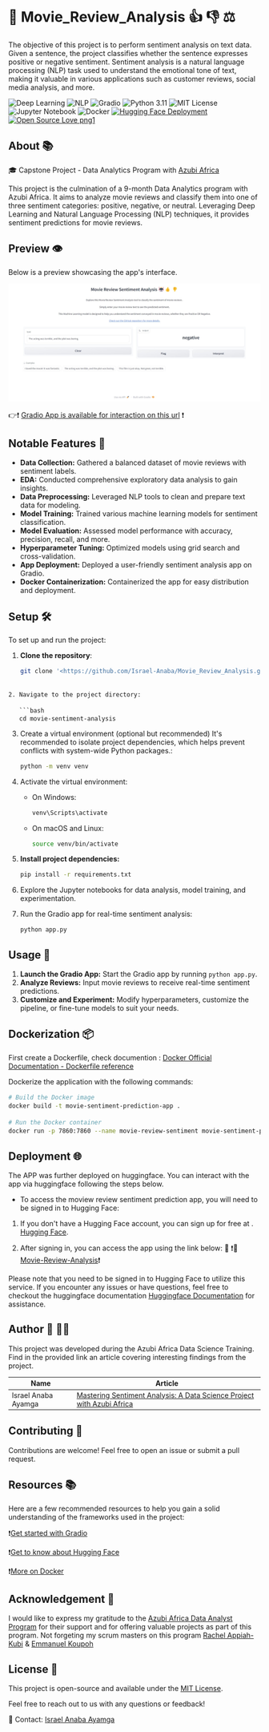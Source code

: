 # 🚀 Movie_Review_Analysis 👍 👎 ⚖️

The objective of this project is to perform sentiment analysis on text data. Given a sentence, the project classifies whether the sentence expresses positive or negative sentiment. Sentiment analysis is a natural language processing (NLP) task used to understand the emotional tone of text, making it valuable in various applications such as customer reviews, social media analysis, and more.

![Deep Learning](https://img.shields.io/badge/Deep%20Learning-Enabled-brightgreen)
![NLP](https://img.shields.io/badge/NLP-Ready-blue)
![Gradio](https://img.shields.io/badge/Gradio-Integrated-orange)
![Python 3.11](https://img.shields.io/badge/Python-3.11%2B-blue)
![MIT License](https://img.shields.io/badge/License-MIT-lightgrey)
![Jupyter Notebook](https://img.shields.io/badge/Notebook-Jupyter-yellow)
![Docker](https://img.shields.io/badge/Docker-Ready-blueviolet)
[![Hugging Face Deployment](https://img.shields.io/badge/Hugging%20Face-Deployed-brightgreen)](https://huggingface.co/my-awesome-ml-web-app)
[![Open Source Love png1](https://badges.frapsoft.com/os/v1/open-source.png?v=103)](https://github.com/ellerbrock/open-source-badges/)


## About 📚

🎓 Capstone Project - Data Analytics Program with [Azubi Africa](https://www.azubiafrica.org/data-analytics)

This project is the culmination of a 9-month Data Analytics program with Azubi Africa. It aims to analyze movie reviews and classify them into one of three sentiment categories: positive, negative, or neutral. Leveraging Deep Learning and Natural Language Processing (NLP) techniques, it provides sentiment predictions for movie reviews.


## Preview 👁️

Below is a preview showcasing the app's interface.

![Prev](Screenshots/Movie_App.jpeg)

 👉❗ [Gradio App is available for interaction on this url](http://127.0.0.1:7860/) ❗


## Notable Features 🌟

- **Data Collection:** Gathered a balanced dataset of movie reviews with sentiment labels.
- **EDA:** Conducted comprehensive exploratory data analysis to gain insights.
- **Data Preprocessing:** Leveraged NLP tools to clean and prepare text data for modeling.
- **Model Training:** Trained various machine learning models for sentiment classification.
- **Model Evaluation:** Assessed model performance with accuracy, precision, recall, and more.
- **Hyperparameter Tuning:** Optimized models using grid search and cross-validation.
- **App Deployment:** Deployed a user-friendly sentiment analysis app on Gradio.
- **Docker Containerization:** Containerized the app for easy distribution and deployment.


## Setup 🛠️

To set up and run the project:

1. **Clone the repository**:
   ```bash
   git clone '<https://github.com/Israel-Anaba/Movie_Review_Analysis.git>'
   ```

```

2. Navigate to the project directory:

   ```bash
   cd movie-sentiment-analysis
```

3. Create a virtual environment (optional but recommended)
   It's recommended to isolate project dependencies, which helps prevent conflicts with system-wide Python packages.:

   ```bash
   python -m venv venv
   ```
4. Activate the virtual environment:

   - On Windows:
     ```bash
     venv\Scripts\activate
     ```
   - On macOS and Linux:
     ```bash
     source venv/bin/activate
     ```
5. **Install project dependencies:**

   ```bash
   pip install -r requirements.txt
   ```
6. Explore the Jupyter notebooks for data analysis, model training, and experimentation.
7. Run the Gradio app for real-time sentiment analysis:

   ```bash
   python app.py
   ```


## Usage 🚀

1. **Launch the Gradio App:** Start the Gradio app by running `python app.py`.
2. **Analyze Reviews:** Input movie reviews to receive real-time sentiment predictions.
3. **Customize and Experiment:** Modify hyperparameters, customize the pipeline, or fine-tune models to suit your needs.


## Dockerization 📦

First create a Dockerfile, check documention : [Docker Official Documentation - Dockerfile reference](https://docs.docker.com/engine/reference/builder/)

Dockerize the application with the following commands:

```bash
# Build the Docker image
docker build -t movie-sentiment-prediction-app .

# Run the Docker container
docker run -p 7860:7860 --name movie-review-sentiment movie-sentiment-prediction-app
```


## Deployment 🌐

The APP was further deployed on huggingface. You can interact with the app via huggingface following the steps below.

- To access the moview review sentiment prediction app, you will need to be signed in to Hugging Face:

1. If you don't have a Hugging Face account, you can sign up for free at .
   [Hugging Face](https://huggingface.co/signup).

2. After signing in, you can access the app using the link below:
   🔔 ❗🤖[Movie-Review-Analysis](https://gr8testgad-1-movie-review-analysis.hf.space)❗

Please note that you need to be signed in to Hugging Face to utilize this service. If you encounter any issues or have questions, feel free to checkout the huggingface documentation [Huggingface Documentation](https://huggingface.co/docs) for assistance.


## Author 📖 🧑‍🎓

This project was developed during the Azubi Africa Data Science Training. Find in the provided link an article covering interesting findings from the project.

| Name                | Article |
| ------------------- | ------- |
| Israel Anaba Ayamga |[Mastering Sentiment Analysis: A Data Science Project with Azubi Africa](https://israelanaba.medium.com/mastering-sentiment-analysis-a-data-science-project-with-azubi-africa-28106a33d0b5)         |


## Contributing 🤝

Contributions are welcome! Feel free to open an issue or submit a pull request.



## Resources 📚

Here are a few recommended resources to help you gain a solid understanding of the frameworks used in the project:

❗[Get started with Gradio](https://gradio.app/getting_started/)

❗[Get to know about Hugging Face](https://huggingface.co/)

❗[More on Docker](https://www.docker.com/)


## Acknowledgement 🥇

I would like to express my gratitude to the [Azubi Africa Data Analyst Program](https://www.azubiafrica.org/data-analytics) for their support and for offering valuable projects as part of this program. Not forgeting my scrum masters on this program [Rachel Appiah-Kubi](https://www.linkedin.com/in/racheal-appiah-kubi/) & [Emmanuel Koupoh](https://github.com/eaedk)


## License 📜

This project is open-source and available under the [MIT License](LICENSE).

Feel free to reach out to us with any questions or feedback!


📧 Contact: [Israel Anaba Ayamga](officialanaba@gmail.com)
